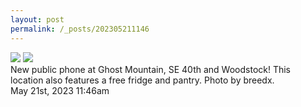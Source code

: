 ```yaml
---
layout: post
permalink: /_posts/202305211146
---
```



<img src="/_posts/images/717954542749286401_0.jpg"/>




<img src="/_posts/images/717954542749286401_1.jpg"/>



<div class="caption">New public phone at Ghost Mountain, SE 40th and Woodstock! This location also features a free fridge and pantry. Photo by breedx.<br/>

 </div>

<div id="footer">
<span id="timestamp"> May 21st, 2023 11:46am </span>
</div>
